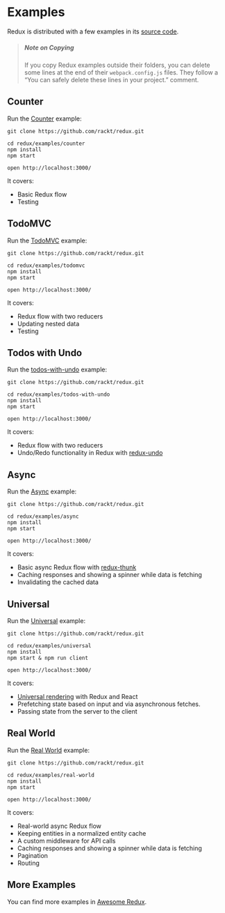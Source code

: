 # Examples

Redux is distributed with a few examples in its [source code](https://github.com/rackt/redux/tree/master/examples).

>##### Note on Copying
>If you copy Redux examples outside their folders, you can delete some lines at the end of their `webpack.config.js` files. They follow a “You can safely delete these lines in your project.” comment.

## Counter

Run the [Counter](https://github.com/rackt/redux/tree/master/examples/counter) example:

```
git clone https://github.com/rackt/redux.git

cd redux/examples/counter
npm install
npm start

open http://localhost:3000/
```

It covers:

* Basic Redux flow
* Testing

## TodoMVC

Run the [TodoMVC](https://github.com/rackt/redux/tree/master/examples/todomvc) example:

```
git clone https://github.com/rackt/redux.git

cd redux/examples/todomvc
npm install
npm start

open http://localhost:3000/
```

It covers:

* Redux flow with two reducers
* Updating nested data
* Testing

## Todos with Undo

Run the [todos-with-undo](https://github.com/rackt/redux/tree/master/examples/todos-with-undo) example:

```
git clone https://github.com/rackt/redux.git

cd redux/examples/todos-with-undo
npm install
npm start

open http://localhost:3000/
```

It covers:

* Redux flow with two reducers
* Undo/Redo functionality in Redux with [redux-undo](https://github.com/omnidan/redux-undo)

## Async

Run the [Async](https://github.com/rackt/redux/tree/master/examples/async) example:

```
git clone https://github.com/rackt/redux.git

cd redux/examples/async
npm install
npm start

open http://localhost:3000/
```

It covers:

* Basic async Redux flow with [redux-thunk](https://github.com/gaearon/redux-thunk)
* Caching responses and showing a spinner while data is fetching
* Invalidating the cached data

## Universal

Run the [Universal](https://github.com/rackt/redux/tree/master/examples/universal) example:

```
git clone https://github.com/rackt/redux.git

cd redux/examples/universal
npm install
npm start & npm run client

open http://localhost:3000/
```

It covers:

* [Universal rendering](../recipes/ServerRendering.md) with Redux and React
* Prefetching state based on input and via asynchronous fetches.
* Passing state from the server to the client

## Real World

Run the [Real World](https://github.com/rackt/redux/tree/master/examples/real-world) example:

```
git clone https://github.com/rackt/redux.git

cd redux/examples/real-world
npm install
npm start

open http://localhost:3000/
```

It covers:

* Real-world async Redux flow
* Keeping entities in a normalized entity cache
* A custom middleware for API calls
* Caching responses and showing a spinner while data is fetching
* Pagination
* Routing

## More Examples

You can find more examples in [Awesome Redux](https://github.com/xgrommx/awesome-redux).

